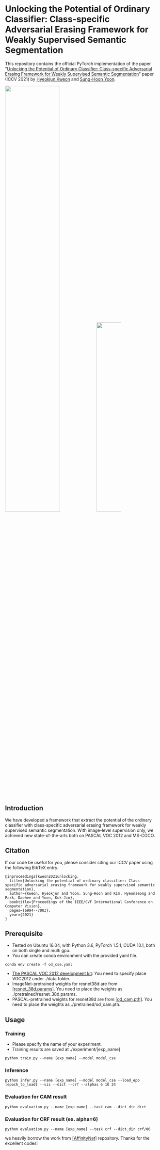 
# Unlocking the Potential of Ordinary Classifier: Class-specific Adversarial Erasing Framework for Weakly Supervised Semantic Segmentation

This repository contains the official PyTorch implementation of the paper "[Unlocking the Potential of Ordinary Classifier: Class-specific Adversarial Erasing Framework for Weakly Supervised Semantic Segmentation](https://openaccess.thecvf.com/content/ICCV2021/papers/Kweon_Unlocking_the_Potential_of_Ordinary_Classifier_Class-Specific_Adversarial_Erasing_Framework_ICCV_2021_paper.pdf)" paper (ICCV 2021) by [Hyeokjun Kweon](https://github.com/sangrockEG) and [Sung-Hoon Yoon](https://github.com/sunghoonYoon).

<img src = "https://user-images.githubusercontent.com/42232407/128456385-a596a274-5803-44b4-8720-3830aad753de.PNG" width="60%"><img src = "https://user-images.githubusercontent.com/42232407/128457060-4777b7d3-0ec8-4b61-8ea5-e9149fd98de8.png" width="40%">

## Introduction
We have developed a framework that extract the potential of the ordinary classifier with class-specific adversarial erasing framework for weakly supervised semantic segmentation.
With image-level supervision only, we achieved new state-of-the-arts both on PASCAL VOC 2012 and MS-COCO.

## Citation
If our code be useful for you, please consider citing our ICCV paper using the following BibTeX entry.
```
@inproceedings{kweon2021unlocking,
  title={Unlocking the potential of ordinary classifier: Class-specific adversarial erasing framework for weakly supervised semantic segmentation},
  author={Kweon, Hyeokjun and Yoon, Sung-Hoon and Kim, Hyeonseong and Park, Daehee and Yoon, Kuk-Jin},
  booktitle={Proceedings of the IEEE/CVF International Conference on Computer Vision},
  pages={6994--7003},
  year={2021}
}
```
## Prerequisite
* Tested on Ubuntu 16.04, with Python 3.6, PyTorch 1.5.1, CUDA 10.1, both on both single and multi gpu.
* You can create conda environment with the provided yaml file.
```
conda env create -f od_cse.yaml
```
* [The PASCAL VOC 2012 development kit](http://host.robots.ox.ac.uk/pascal/VOC/voc2012/):
You need to specify place VOC2012 under ./data folder.
* ImageNet-pretrained weights for resnet38d are from [[resnet_38d.params]](https://github.com/itijyou/ademxapp).
You need to place the weights as ./pretrained/resnet_38d.params.
* PASCAL-pretrained weights for resnet38d are from [[od_cam.pth]](https://github.com/jiwoon-ahn/psa).
You need to place the weights as ./pretrained/od_cam.pth.
## Usage
### Training
* Please specify the name of your experiment.
* Training results are saved at ./experiment/[exp_name]
```
python train.py --name [exp_name] --model model_cse
```
### Inference
```
python infer.py --name [exp_name] --model model_cse --load_epo [epoch_to_load] --vis --dict --crf --alphas 6 10 24
```
### Evaluation for CAM result
```
python evaluation.py --name [exp_name] --task cam --dict_dir dict
```
### Evaluation for CRF result (ex. alpha=6)
```
python evaluation.py --name [exp_name] --task crf --dict_dir crf/06
```

we heavily borrow the work from [[AffinityNet]](https://github.com/jiwoon-ahn/psa) repository. Thanks for the excellent codes!
